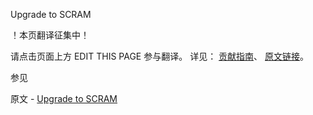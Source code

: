  Upgrade to SCRAM

 ！本页翻译征集中！

请点击页面上方 EDIT THIS PAGE 参与翻译。
详见：
[贡献指南]( https://github.com/JinMuInfo/MongoDB-Manual-zh/blob/master/CONTRIBUTING.md )、
[原文链接](  https://docs.mongodb.com/manual/release-notes/3.0-scram/  )。

 参见

原文 - [Upgrade to SCRAM]( https://docs.mongodb.com/manual/release-notes/3.0-scram/ )

